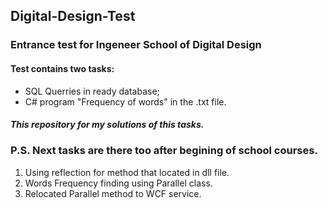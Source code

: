 ## Digital-Design-Test
### Entrance test for Ingeneer School of Digital Design
#### Test contains two tasks:
* SQL Querries in ready database;
* C# program "Frequency of words" in the .txt file.  
##### This repository for my solutions of this tasks.
### P.S. Next tasks are there too after begining of school courses.  
1. Using reflection for method that located in dll file.
2. Words Frequency finding using Parallel class.
3. Relocated Parallel method to WCF service.
